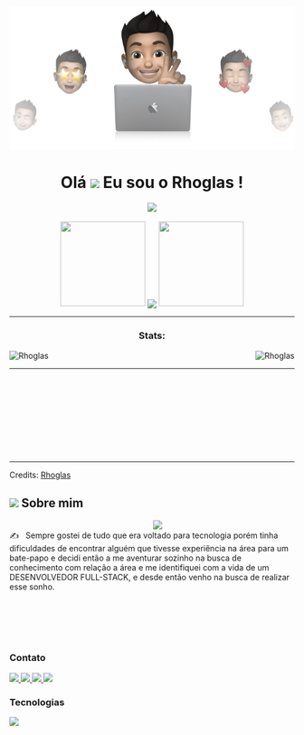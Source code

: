 <!-- Imagem de cabeçalho -->
<p align="center"><img src="https://raw.githubusercontent.com/KevinPatel04/KevinPatel04/master/cover-thompson.png"></p>
<!-- Imagem de cabeçalho -->
<!-- Apresentação -->
<h1 align="center">
  Olá
  <img src="https://media.giphy.com/media/hvRJCLFzcasrR4ia7z/giphy.gif" width="35">
  Eu sou o Rhoglas !
</h1> 
<p align="center">
  <a href="https://github.com/DenverCoder1/readme-typing-svg"><img src="https://readme-typing-svg.herokuapp.com?font=Time+New+Roman&color=FB8C00&size=32&center=true&vCenter=true&width=600&height=100&lines=Vem+conhecer;o+meu+perfil+um+pouco+mais!+🧐"></a>
</p>
<!-- Apresentação -->
<!-- Preview de contribuições -->
<p align="center">
  <img height="150" width="150" src="https://github.com/JayantGoel001/JayantGoel001/blob/master/WEBP/left.webp">
  <img align="center" src="https://github-readme-streak-stats.herokuapp.com/?user=Rhoglas&theme=dark&hide_border=true"/>
  <img height="150" width="150" src="https://github.com/JayantGoel001/JayantGoel001/blob/master/WEBP/right.webp">
</p>
<!-- Preview de contribuições -->
<!-- GITHUB STATS -->
<hr>
<div style="display: block;">
<p>
  <h3 align="center">Stats:</h3>
<p>
 <a align="left">
  <p>
<img align="left" src="https://github-readme-stats.vercel.app/api/top-langs?username=Rhoglas&title_color=FB8C00&text_color=FB8C00&show_icons=true&theme=dark&locale=en&hide=jupyter%20notebook,lex,&langs_count=8" alt="Rhoglas" />
  </p>
 </a>
 <a align="right">
   <p>&nbsp;
     <img align="right" src="https://github-readme-stats.vercel.app/api?username=Rhoglas&title_color=FB8C00&show_icons=true&icon_color=FB8C00&theme=dark&locale=en"alt="Rhoglas" />
   </p>
 </a>  
</p>
</p>  
</div>
<hr>
<br>
<br>
<br>
<br>
<br>
<br>
<br>
<br>

-----
Credits: [Rhoglas](https://github.com/Rhoglas)
<!-- GITHUB STATS -->
<!-- Sobre mim -->
## <picture><img src = "https://github.com/7oSkaaa/7oSkaaa/blob/main/Images/about_me.gif?raw=true" width = 50px></picture> Sobre mim <picture> 
<img align="right" src="https://github.com/7oSkaaa/7oSkaaa/blob/main/Images/Right_Side.gif?raw=true" width = 250px></picture>
<br>
✍️ &nbsp; Sempre gostei de tudo que era voltado para tecnologia porém tinha dificuldades de encontrar alguém que tivesse experiência na área para um bate-papo e decidi então a me aventurar sozinho na busca de conhecimento com relação a área e me identifiquei com a vida de um DESENVOLVEDOR FULL-STACK, e desde então venho na busca de realizar esse sonho.
<br>
<br>
<br>
<br>
<br>
<br>
<!-- Sobre mim -->
<!--contato icons-->
### Contato

  <a href="https://www.linkedin.com/in/rhoglas/">
    <img src="https://skillicons.dev/icons?i=linkedin&perline=14" />
  </a>
  <a href="https://rhoglas.cloud">
    <img src="https://skillicons.dev/icons?i=bots&perline=14" />
  </a>
  <a href="https://codepen.io/RhoglasLobato">
    <img src="https://skillicons.dev/icons?i=codepen&perline=14" />
  </a>
  <a href="https://app.netlify.com/teams/rhoglaslobato">
    <img src="https://skillicons.dev/icons?i=netlify&perline=14" />
  </a>

<!--contato icons-->

<!--tech stack icons-->

  ### Tecnologias

  <a href="https://rhoglas.cloud">
    <img src="https://skillicons.dev/icons?i=html,css,javascript,typescript,sass,bootstrap,nodejs,react,git,github,netlify,figma&perline=14" />
  </a>

<!--tech stack icons-->
